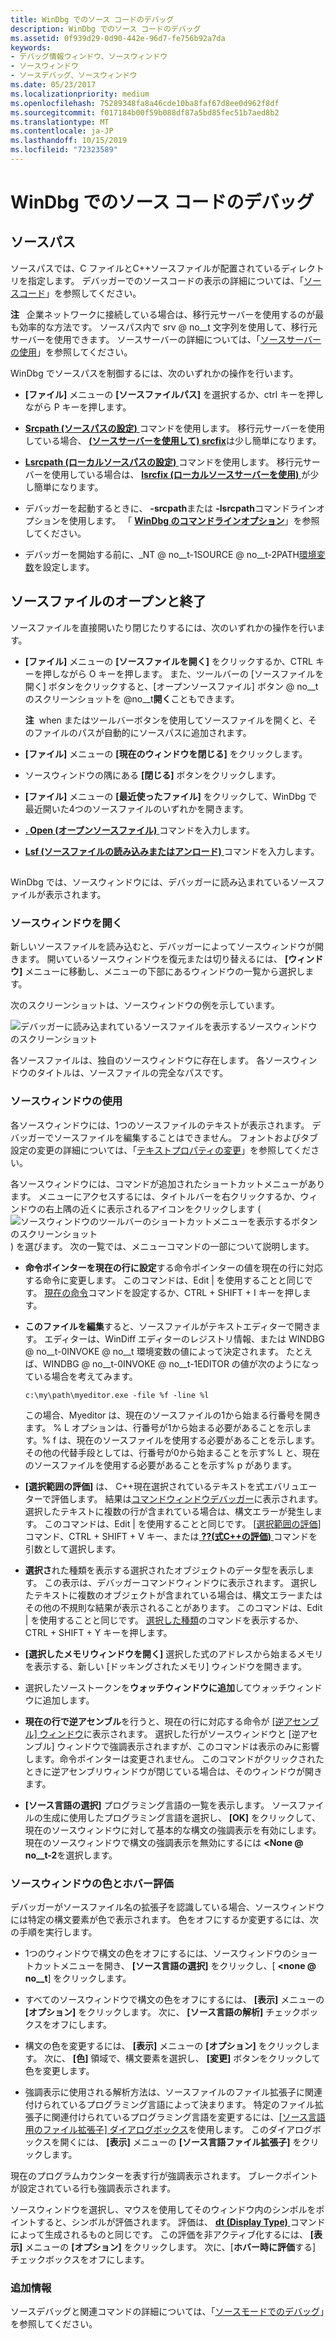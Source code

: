 ```yaml
---
title: WinDbg でのソース コードのデバッグ
description: WinDbg でのソース コードのデバッグ
ms.assetid: 0f939d29-0d90-442e-96d7-fe756b92a7da
keywords:
- デバッグ情報ウィンドウ、ソースウィンドウ
- ソースウィンドウ
- ソースデバッグ、ソースウィンドウ
ms.date: 05/23/2017
ms.localizationpriority: medium
ms.openlocfilehash: 75289348fa8a46cde10ba8faf67d8ee0d962f8df
ms.sourcegitcommit: f017184b00f59b088df87a5bd85fec51b7aed8b2
ms.translationtype: MT
ms.contentlocale: ja-JP
ms.lasthandoff: 10/15/2019
ms.locfileid: "72323589"
---
```

# <a name="source-code-debugging-in-windbg"></a>WinDbg でのソース コードのデバッグ


## <a name="span-idddk_source_path_dbgspanspan-idddk_source_path_dbgspansource-path"></a><span id="ddk_source_path_dbg"></span><span id="DDK_SOURCE_PATH_DBG"></span>ソースパス


ソースパスでは、C ファイルとC++ソースファイルが配置されているディレクトリを指定します。 デバッガーでのソースコードの表示の詳細については、「[ソースコード](source-code.md)」を参照してください。

**注**   企業ネットワークに接続している場合は、移行元サーバーを使用するのが最も効率的な方法です。 ソースパス内で srv @ no__t 文字列を使用して、移行元サーバーを使用できます。 ソースサーバーの詳細については、「[ソースサーバーの使用](using-a-source-server.md)」を参照してください。

 

WinDbg でソースパスを制御するには、次のいずれかの操作を行います。

-   **[ファイル]** メニューの **[ソースファイルパス]** を選択するか、ctrl キーを押しながら P キーを押します。

-   [**Srcpath (ソースパスの設定)** ](-srcpath---lsrcpath--set-source-path-.md)コマンドを使用します。 移行元サーバーを使用している場合、 [ **(ソースサーバーを使用して) srcfix**](-srcfix---lsrcfix--use-source-server-.md)は少し簡単になります。

-   [**Lsrcpath (ローカルソースパスの設定)** ](-srcpath---lsrcpath--set-source-path-.md)コマンドを使用します。 移行元サーバーを使用している場合は、 [**lsrcfix (ローカルソースサーバーを使用)** ](-srcfix---lsrcfix--use-source-server-.md)が少し簡単になります。

-   デバッガーを起動するときに、 **-srcpath**または **-lsrcpath**コマンドラインオプションを使用します。 「 [**WinDbg のコマンドラインオプション**](windbg-command-line-options.md)」を参照してください。

-   デバッガーを開始する前に、\_NT @ no__t-1SOURCE @ no__t-2PATH[環境変数](environment-variables.md)を設定します。

## <a name="span-idopening_and_closing_source_filesspanspan-idopening_and_closing_source_filesspanspan-idopening_and_closing_source_filesspanopening-and-closing-source-files"></a><span id="Opening_and_Closing_Source_Files"></span><span id="opening_and_closing_source_files"></span><span id="OPENING_AND_CLOSING_SOURCE_FILES"></span>ソースファイルのオープンと終了


ソースファイルを直接開いたり閉じたりするには、次のいずれかの操作を行います。

-   **[ファイル]** メニューの **[ソースファイルを開く]** をクリックするか、CTRL キーを押しながら O キーを押します。 また、ツールバーの [ソースファイルを開く] ボタンをクリックすると、[オープンソースファイル] ボタン @ no__t のスクリーンショットを @no__t**開く**こともできます。

    **注**  when またはツールバーボタンを使用してソースファイルを開くと、そのファイルのパスが自動的にソースパスに追加されます。

     

-   **[ファイル]** メニューの **[現在のウィンドウを閉じる]** をクリックします。
-   ソースウィンドウの隅にある **[閉じる]** ボタンをクリックします。
-   **[ファイル]** メニューの **[最近使ったファイル]** をクリックして、WinDbg で最近開いた4つのソースファイルのいずれかを開きます。
-   [ **. Open (オープンソースファイル)** ](-open--open-source-file-.md)コマンドを入力します。
-   [**Lsf (ソースファイルの読み込みまたはアンロード)** ](lsf--lsf---load-or-unload-source-file-.md)コマンドを入力します。

## <span id="ddk_source_windows_dbg"></span><span id="DDK_SOURCE_WINDOWS_DBG"></span>


WinDbg では、ソースウィンドウには、デバッガーに読み込まれているソースファイルが表示されます。

### <a name="span-idopening_the_source_windowspanspan-idopening_the_source_windowspanopening-the-source-window"></a><span id="opening_the_source_window"></span><span id="OPENING_THE_SOURCE_WINDOW"></span>ソースウィンドウを開く

新しいソースファイルを読み込むと、デバッガーによってソースウィンドウが開きます。 開いているソースウィンドウを復元または切り替えるには、 **[ウィンドウ]** メニューに移動し、メニューの下部にあるウィンドウの一覧から選択します。

次のスクリーンショットは、ソースウィンドウの例を示しています。

![デバッガーに読み込まれているソースファイルを表示するソースウィンドウのスクリーンショット](images/window-source.png)

各ソースファイルは、独自のソースウィンドウに存在します。 各ソースウィンドウのタイトルは、ソースファイルの完全なパスです。

### <a name="span-idusing_the_source_windowspanspan-idusing_the_source_windowspanusing-the-source-window"></a><span id="using_the_source_window"></span><span id="USING_THE_SOURCE_WINDOW"></span>ソースウィンドウの使用

各ソースウィンドウには、1つのソースファイルのテキストが表示されます。 デバッガーでソースファイルを編集することはできません。 フォントおよびタブ設定の変更の詳細については、「[テキストプロパティの変更](changing-text-properties.md)」を参照してください。

各ソースウィンドウには、コマンドが追加されたショートカットメニューがあります。 メニューにアクセスするには、タイトルバーを右クリックするか、ウィンドウの右上隅の近くに表示されるアイコンをクリックします (![ソースウィンドウのツールバーのショートカットメニューを表示するボタンのスクリーンショット](images/window-source-icon.png)) を選びます。 次の一覧では、メニューコマンドの一部について説明します。

-   **命令ポインターを現在の行に設定**する命令ポインターの値を現在の行に対応する命令に変更します。 このコマンドは、Edit | を使用することと同じです。 [現在の命令](edit---set-current-instruction.md)コマンドを設定するか、CTRL + SHIFT + I キーを押します。

-   **このファイルを編集**すると、ソースファイルがテキストエディターで開きます。 エディターは、WinDiff エディターのレジストリ情報、または WINDBG @ no__t-0INVOKE @ no__t 環境変数の値によって決定されます。 たとえば、WINDBG @ no__t-0INVOKE @ no__t-1EDITOR の値が次のようになっている場合を考えてみます。

    ```console
    c:\my\path\myeditor.exe -file %f -line %l
    ```

    この場合、Myeditor は、現在のソースファイルの1から始まる行番号を開きます。 % L オプションは、行番号が1から始まる必要があることを示します。% f は、現在のソースファイルを使用する必要があることを示します。 その他の代替手段としては、行番号が0から始まることを示す% L と、現在のソースファイルを使用する必要があることを示す% p があります。

-   **[選択範囲の評価]** は、 C++現在選択されているテキストを式エバリュエーターで評価します。 結果は[コマンドウィンドウデバッガー](debugger-command-window.md)に表示されます。 選択したテキストに複数の行が含まれている場合は、構文エラーが発生します。 このコマンドは、Edit | を使用することと同じです。 [[選択範囲の評価](edit---evaluate-selection.md)] コマンド、CTRL + SHIFT + V キー、または[ **??(式C++の評価)** ](----evaluate-c---expression-.md)コマンドを引数として選択します。

-   **選択さ**れた種類を表示する選択されたオブジェクトのデータ型を表示します。 この表示は、デバッガーコマンドウィンドウに表示されます。 選択したテキストに複数のオブジェクトが含まれている場合は、構文エラーまたはその他の不規則な結果が表示されることがあります。 このコマンドは、Edit | を使用することと同じです。 [選択した種類](edit---display-selected-type.md)のコマンドを表示するか、CTRL + SHIFT + Y キーを押します。

-   **[選択したメモリウィンドウを開く]** 選択した式のアドレスから始まるメモリを表示する、新しい [ドッキングされたメモリ] ウィンドウを開きます。

-   選択したソーストークンを**ウォッチウィンドウに追加**してウォッチウィンドウに追加します。

-   **現在の行で逆アセンブル**を行うと、現在の行に対応する命令が [[逆アセンブル] ウィンドウ](disassembly-window.md)に表示されます。 選択した行がソースウィンドウと [逆アセンブル] ウィンドウで強調表示されますが、このコマンドは表示のみに影響します。命令ポインターは変更されません。 このコマンドがクリックされたときに逆アセンブリウィンドウが閉じている場合は、そのウィンドウが開きます。

-   **[ソース言語の選択]** プログラミング言語の一覧を表示します。 ソースファイルの生成に使用したプログラミング言語を選択し、 **[OK]** をクリックして、現在のソースウィンドウに対して基本的な構文の強調表示を有効にします。 現在のソースウィンドウで構文の強調表示を無効にするには **&lt;None @ no__t-2**を選択します。

### <a name="span-idsource_window_colors_and_hover_evaluationspanspan-idsource_window_colors_and_hover_evaluationspansource-window-colors-and-hover-evaluation"></a><span id="source_window_colors_and_hover_evaluation"></span><span id="SOURCE_WINDOW_COLORS_AND_HOVER_EVALUATION"></span>ソースウィンドウの色とホバー評価

デバッガーがソースファイル名の拡張子を認識している場合、ソースウィンドウには特定の構文要素が色で表示されます。 色をオフにするか変更するには、次の手順を実行します。

-   1つのウィンドウで構文の色をオフにするには、ソースウィンドウのショートカットメニューを開き、 **[ソース言語の選択]** をクリックし、[ **&lt;none @ no__t**] をクリックします。

-   すべてのソースウィンドウで構文の色をオフにするには、 **[表示]** メニューの **[オプション]** をクリックします。 次に、 **[ソース言語の解析]** チェックボックスをオフにします。

-   構文の色を変更するには、 **[表示]** メニューの **[オプション]** をクリックします。 次に、 **[色]** 領域で、構文要素を選択し、 **[変更]** ボタンをクリックして色を変更します。

-   強調表示に使用される解析方法は、ソースファイルのファイル拡張子に関連付けられているプログラミング言語によって決まります。 特定のファイル拡張子に関連付けられているプログラミング言語を変更するには、[[ソース言語用のファイル拡張子] ダイアログボックス](view---source-language-file-extensions.md)を使用します。 このダイアログボックスを開くには、 **[表示]** メニューの **[ソース言語ファイル拡張子]** をクリックします。

現在のプログラムカウンターを表す行が強調表示されます。 ブレークポイントが設定されている行も強調表示されます。

ソースウィンドウを選択し、マウスを使用してそのウィンドウ内のシンボルをポイントすると、シンボルが評価されます。 評価は、 [**dt (Display Type)** ](dt--display-type-.md)コマンドによって生成されるものと同じです。 この評価を非アクティブ化するには、 **[表示]** メニューの **[オプション]** をクリックします。 次に、[**ホバー時に評価**する] チェックボックスをオフにします。

### <a name="span-idadditional_informationspanspan-idadditional_informationspanadditional-information"></a><span id="additional_information"></span><span id="ADDITIONAL_INFORMATION"></span>追加情報

ソースデバッグと関連コマンドの詳細については、「[ソースモードでのデバッグ](debugging-in-source-mode.md)」を参照してください。

 

 





